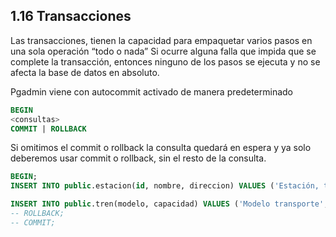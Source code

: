 ## 1.16 Transacciones

Las transacciones, tienen la capacidad para empaquetar varios pasos en una sola
operación “todo o nada” Si ocurre alguna falla que impida que se complete la
transacción, entonces ninguno de los pasos se ejecuta y no se afecta la base de
datos en absoluto.

Pgadmin viene con autocommit activado de manera predeterminado

``` sql
BEGIN
<consultas>
COMMIT | ROLLBACK
```

Si omitimos el commit o rollback la consulta quedará en espera y ya solo
deberemos usar commit o rollback, sin el resto de la consulta.

``` sql
BEGIN;
INSERT INTO public.estacion(id, nombre, direccion) VALUES ('Estación, transac', 'dirección')

INSERT INTO public.tren(modelo, capacidad) VALUES ('Modelo transporte', 123);
-- ROLLBACK;
-- COMMIT;
```


